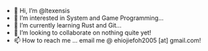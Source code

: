 - 👋 Hi, I’m @ltexensis
- 👀 I’m interested in System and Game Programming...
- 🌱 I’m currently learning Rust and Git...
- 💞️ I’m looking to collaborate on nothing quite yet!
- 📫 How to reach me ... email me @ ehiojiefoh2005 [at] gmail.com!

<!---
ltexensis/ltexensis is a ✨ special ✨ repository because its `README.md` (this file) appears on your GitHub profile.
You can click the Preview link to take a look at your changes.
--->
